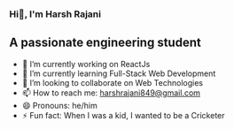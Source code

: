 ### Hi👋, I'm Harsh Rajani
## A passionate engineering student

- 🔭 I’m currently working on ReactJs
- 🌱 I’m currently learning Full-Stack Web Development
- 👯 I’m looking to collaborate on Web Technologies
- 📫 How to reach me: harshrajani849@gmail.com
- 😄 Pronouns: he/him
- ⚡ Fun fact: When I was a kid, I wanted to be a Cricketer

